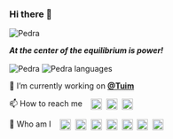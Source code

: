 ### Hi there 👋
<p align="left"> <img src="https://komarev.com/ghpvc/?username=pedra&color=orange&style=plastic&label=PROFILE+VIEWS" alt="Pedra" /> </p>

***At the center of the equilibrium is power!***


<img align="center" src="https://github-readme-stats.vercel.app/api?username=pedra&show_icons=true&theme=solarized-light" alt="Pedra"/>
<img align="center" src="https://github-readme-stats.vercel.app/api/top-langs/?username=pedra&theme=solarized-light" alt="Pedra languages"/>

🔭 I’m currently working on <a href="https://github.com/Tuims" target="blank"><b>@Tuim</b></a>

<p align="left">
📫 How to reach me &nbsp;&nbsp;
<a href="https://api.whatsapp.com/send?phone=5521996233655&text=Olá (by github.com/pedra)!" target="blank"><img align="center" src="https://cdn.jsdelivr.net/npm/simple-icons@3.0.1/icons/whatsapp.svg" alt="+55 21 99623 3655" height="20" width="20" /></a>&nbsp;
<a href="https://join.skype.com/invite/DONWL9yX5oTs" target="blank"><img align="center" src="https://cdn.jsdelivr.net/npm/simple-icons@3.0.1/icons/skype.svg" alt="wr300k" height="20" width="20" /></a>&nbsp;
<a title="E-mail prbr@ymail.com" href="mailto:prbr@ymail.com" target="blank"><img align="center" src="https://cdn.jsdelivr.net/npm/simple-icons@3.4.0/icons/yahoo.svg" alt="prbr@ymail.com" height="20" width="20" /></a>&nbsp;
</p>

<p align="left">
💬 Who am I &nbsp;&nbsp;
<a title="Youtube.com/c/BillRocha" href="https://youtube.com/c/billrocha" target="blank"><img align="center" src="https://cdn.jsdelivr.net/npm/simple-icons@3.0.1/icons/youtube.svg" alt="BillRocha" height="20" width="20" /></a>&nbsp;
<a href="https://codepen.io/3rasil" target="blank"><img align="center" src="https://cdn.jsdelivr.net/npm/simple-icons@3.0.1/icons/codepen.svg" alt="3rasil" height="20" width="20" /></a>&nbsp;
<a href="https://twitter.com/3illrocha" target="blank"><img align="center" src="https://cdn.jsdelivr.net/npm/simple-icons@3.0.1/icons/twitter.svg" alt="@3illrocha" height="20" width="20" /></a>&nbsp;
<a href="https://linkedin.com/in/ahcor" target="blank"><img align="center" src="https://cdn.jsdelivr.net/npm/simple-icons@3.0.1/icons/linkedin.svg" alt="Ahcor" height="20" width="20" /></a>&nbsp;
<a href="https://codesandbox.com/3illrocha" target="blank"><img align="center" src="https://cdn.jsdelivr.net/npm/simple-icons@3.0.1/icons/codesandbox.svg" alt="3illrocha" height="20" width="20" /></a>&nbsp;
<a href="https://fb.com/paulobillrocha" target="blank"><img align="center" src="https://cdn.jsdelivr.net/npm/simple-icons@3.0.1/icons/facebook.svg" alt="paulobillrocha" height="20" width="20" /></a>&nbsp;
<a href="https://instagram.com/ahcorllib" target="blank"><img align="center" src="https://cdn.jsdelivr.net/npm/simple-icons@3.0.1/icons/instagram.svg" alt="ahcorllib" height="20" width="20" /></a>
</p>



<!--
**pedra/pedra** is a ✨ _special_ ✨ repository because its `README.md` (this file) appears on your GitHub profile.

Here are some ideas to get you started:

- 🔭 I’m currently working on ...
- 🌱 I’m currently learning ...
- 👯 I’m looking to collaborate on ...
- 🤔 I’m looking for help with ...
- 💬 Ask me about ...
- 📫 How to reach me: ...
- 😄 Pronouns: ...
- ⚡ Fun fact: ...
-->
